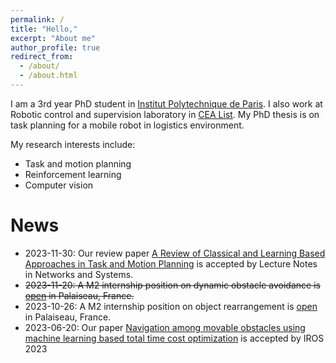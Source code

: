 ```yaml
---
permalink: /
title: "Hello,"
excerpt: "About me"
author_profile: true
redirect_from: 
  - /about/
  - /about.html
---
```



I am a 3rd year PhD student in [Institut Polytechnique de Paris](https://www.ip-paris.fr/). I also work at Robotic control and supervision laboratory in [CEA List](https://list.cea.fr/fr/). My PhD thesis is on task planning for a mobile robot in logistics environment. 

My research interests include:
* Task and motion planning
* Reinforcement learning
* Computer vision


News
======
* 2023-11-30: Our review paper [A Review of Classical and Learning Based Approaches in Task and Motion Planning](https://link.springer.com/chapter/10.1007/978-3-031-48303-5_5) is accepted by Lecture Notes in Networks and Systems.
* <del>2023-11-20: A M2 internship position on dynamic obstacle avoidance is [open](files/LCSR-2024_Stage_OTPaaS_Application.pdf) in Palaiseau, France.</del>
* 2023-10-26: A M2 internship position on object rearrangement is [open](files/internship_M2_rearrange.pdf) in Palaiseau, France.
* 2023-06-20: Our paper [Navigation among movable obstacles using machine learning based total time cost optimization](https://kai-zhang-er.github.io/namo-time-cost/ "Project website") is accepted by IROS 2023